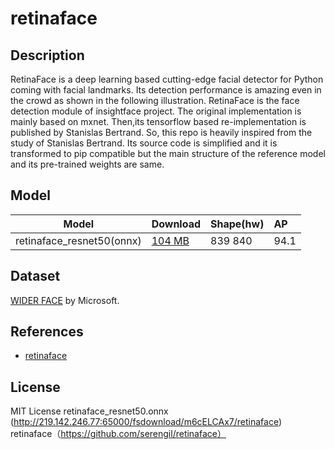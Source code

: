 <!--- SPDX-License-Identifier: MIT License -->

# retinaface

## Description

RetinaFace is a deep learning based cutting-edge facial detector
for Python coming with facial landmarks.
Its detection performance is amazing even in the crowd as
shown in the following illustration.
RetinaFace is the face detection module of insightface project.
The original implementation is mainly based on mxnet.
Then,its tensorflow based re-implementation is published by Stanislas Bertrand.
So, this repo is heavily inspired from the study of Stanislas Bertrand.
Its source code is simplified and it is transformed to pip compatible but
the main structure of the reference model and its pre-trained weights are same.

## Model

|Model                |Download                              |Shape(hw)     |AP                |
|---------------------|:-------------------------------------|:-------------|:------------------|
|retinaface_resnet50(onnx)        |[104 MB](retinaface_resnet50.onnx.onnx)                 |839 840       |94.1               |

## Dataset

[WIDER FACE](http://shuoyang1213.me/WIDERFACE/) by Microsoft.

## References

* [retinaface](https://github.com/biubug6/Pytorch_Retinaface)

## License

MIT License
retinaface_resnet50.onnx     (http://219.142.246.77:65000/fsdownload/m6cELCAx7/retinaface)
retinaface（https://github.com/serengil/retinaface）
